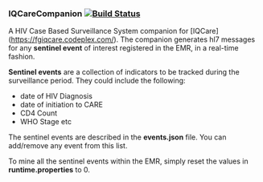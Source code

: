 ### IQCareCompanion [![Build Status](https://travis-ci.org/tedb19/IQCareCompanion.svg)](https://travis-ci.org/tedb19/IQCareCompanion)

A HIV Case Based Surveillance System companion for [IQCare] (https://fgiqcare.codeplex.com/). The companion generates hl7 messages
 for any **sentinel event** of interest registered in the EMR, in a real-time fashion.

**Sentinel events** are a collection of indicators to be tracked during the surveillance period. They could include the following:
- date of HIV Diagnosis
- date of initiation to CARE
- CD4 Count
- WHO Stage etc

The sentinel events are described in the **events.json** file. You can add/remove any event from this list.

To mine all the sentinel events within the EMR, simply reset the values in **runtime.properties** to 0.